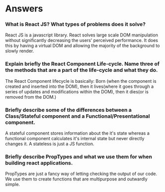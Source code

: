 # Answers

### What is React JS? What types of problems does it solve?

React JS is a javascript library. React solves large scale DOM manipulation without significantly decreasing the users' perceived performance. It does this by having a virtual DOM and allowing the majority of the background to slowly render.

### Explain briefly the React Component Life-cycle. Name three of the methods that are a part of the life-cycle and what they do.

The React Component lifecycle is basically: Born (when the component is created and inserted into the DOM), then it lives(where it goes through a series of updates and modifications within the DOM), then it dies(or is removed from the DOM.)


### Briefly describe some of the differences between a Class/Stateful component and a Functional/Presentational component.

A stateful component stores information about the it's state whereas a functional component calculates it's internal state but never directly changes it. A stateless is just a JS function. 


### Briefly describe PropTypes and what we use them for when building react applications.

PropTypes are just a fancy way of letting checking the output of our code. We use them to create functions that are multipurpose and outwardly simple.